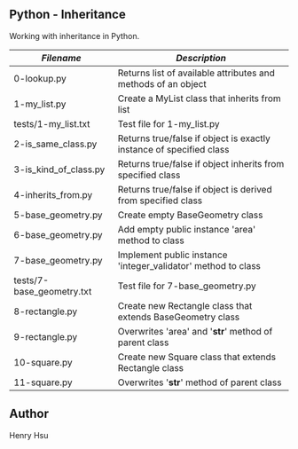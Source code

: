 ## Python - Inheritance

Working with inheritance in Python.

|       *Filename*        |                        *Description*                                    |
|-------------------------|-------------------------------------------------------------------------|
| 0-lookup.py             | Returns list of available attributes and methods of an object           |
| 1-my_list.py            | Create a MyList class that inherits from list                           |
| tests/1-my_list.txt     | Test file for 1-my_list.py                                              |
| 2-is_same_class.py      | Returns true/false if object is exactly instance of specified class     |
| 3-is_kind_of_class.py   | Returns true/false if object inherits from specified class              |
| 4-inherits_from.py      | Returns true/false if object is derived from specified class            |
| 5-base_geometry.py      | Create empty BaseGeometry class                                         |
| 6-base_geometry.py      | Add empty public instance 'area' method to class                        |
| 7-base_geometry.py      | Implement public instance 'integer_validator' method to class           |
|tests/7-base_geometry.txt| Test file for 7-base_geometry.py                                        |
| 8-rectangle.py          | Create new Rectangle class that extends BaseGeometry class              |
| 9-rectangle.py          | Overwrites 'area' and '__str__' method of parent class                  |
| 10-square.py            | Create new Square class that extends Rectangle class                    |
| 11-square.py            | Overwrites '__str__' method of parent class                             |


## Author
Henry Hsu
